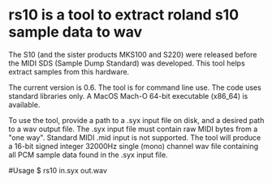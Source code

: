# rs10 is a tool to extract roland s10 sample data to wav

The S10 (and the sister products MKS100 and S220) were released before the MIDI SDS (Sample Dump Standard) was developed. This tool helps extract samples from this hardware.

The current version is 0.6. The tool is for command line use. The code uses standard libraries only. A MacOS Mach-O 64-bit executable (x86_64) is available.

To use the tool, provide a path to a .syx input file on disk, and a desired path to a wav output file. The .syx input file must contain raw MIDI bytes from a "one way". Standard MIDI .mid input is not supported. The tool will produce a 16-bit signed integer 32000Hz single (mono) channel wav file containing all PCM sample data found in the .syx input file.

#Usage 
$ rs10 in.syx out.wav
